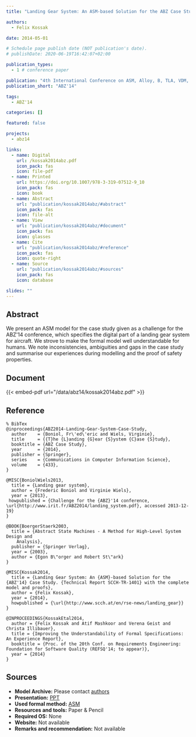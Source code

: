 ```yaml
---
title: "Landing Gear System: An ASM-based Solution for the ABZ Case Study"

authors:
  - Felix Kossak

date: 2014-05-01

# Schedule page publish date (NOT publication's date).
# publishDate: 2020-06-19T16:42:07+02:00

publication_types:
  - 1 # conference paper

publication: "4th International Conference on ASM, Alloy, B, TLA, VDM, and Z (ABZ'14)"
publication_short: "ABZ'14"

tags:
  - ABZ'14

categories: []

featured: false

projects:
  - abz14

links:
  - name: Digital
    url: /kossak2014abz.pdf
    icon_pack: fas
    icon: file-pdf
  - name: Printed
    url: https://doi.org/10.1007/978-3-319-07512-9_10
    icon_pack: fas
    icon: book
  - name: Abstract
    url: "publication/kossak2014abz/#abstract"
    icon_pack: fas
    icon: file-alt
  - name: View
    url: "publication/kossak2014abz/#document"
    icon_pack: fas
    icon: glasses
  - name: Cite
    url: "publication/kossak2014abz/#reference"
    icon_pack: fas
    icon: quote-right
  - name: Source
    url: "publication/kossak2014abz/#sources"
    icon_pack: fas
    icon: database

slides: ""
---
```


## Abstract

We present an ASM model for the case study given as a challenge for the ABZ'14 conference, which specifies the digital part of a landing gear system for aircraft. We strove to make the formal model well understandable for humans. We note inconsistencies, ambiguities and gaps in the case study and summarise our experiences during modelling and the proof of safety properties.

## Document

{{< embed-pdf url="/data/abz14/kossak2014abz.pdf" >}}

## Reference

```
% BibTex
@inproceedings{ABZ2014-Landing-Gear-System-Case-Study,
  author    = {Boniol, Fr\'ed\'eric and Wiels, Virginie},
  title     = {{T}he {L}anding {G}ear {S}ystem {C}ase {S}tudy},
  booktitle = {ABZ Case Study},
  year      = {2014},
  publisher = {Springer},
  series    = {Communications in Computer Information Science},
  volume    = {433},
}

@MISC{BoniolWiels2013,
  title = {Landing gear system},
  author = {Frederic Boniol and Virginie Wiels},
  year = {2013},
 howpublished = {Challenge for the {ABZ}'14 conference, \url{http://www.irit.fr/ABZ2014/landing_system.pdf}, accessed 2013-12-19}
}

@BOOK{BoergerStaerk2003,
  title = {Abstract State Machines - A Method for High-Level System Design and
	Analysis},
  publisher = {Springer Verlag},
  year = {2003},
  author = {Egon B\"orger and Robert St\"ark}
}

@MISC{Kossak2014,
  title = {Landing Gear System: An {ASM}-based Solution for the {ABZ'14} Case Study. {Technical Report SCCH-TR-1401} with the complete model and proofs},
  author = {Felix Kossak},
  year = {2014},
  howpublished = {\url{http://www.scch.at/en/rse-news/landing_gear}}
}

@INPROCEEDINGS{KossakEtal2014,
  author = {Felix Kossak and Atif Mashkoor and Verena Geist and Christa Illibauer},
  title = {Improving the Understandability of Formal Specifications: An Experience Report},
  booktitle = {Proc. of the 20th Conf. on Requirements Engineering: Foundation for Software Quality (REFSQ'14; to appear)},
  year = {2014}
}
```

## Sources

- **Model Archive:**
  Please contact <a href ="mailto:felix.kossak@scch.at">authors</a>
- **Presentation:**
  [PPT](/data/abz14/kossak2014abz.pptx)
- **Used formal method:**
  [ASM](/method/asm)
- **Resources and tools:**
  Paper & Pencil
- **Required OS:**
  None
- **Website:**
  Not available
- **Remarks and recommendation:**
  Not available
